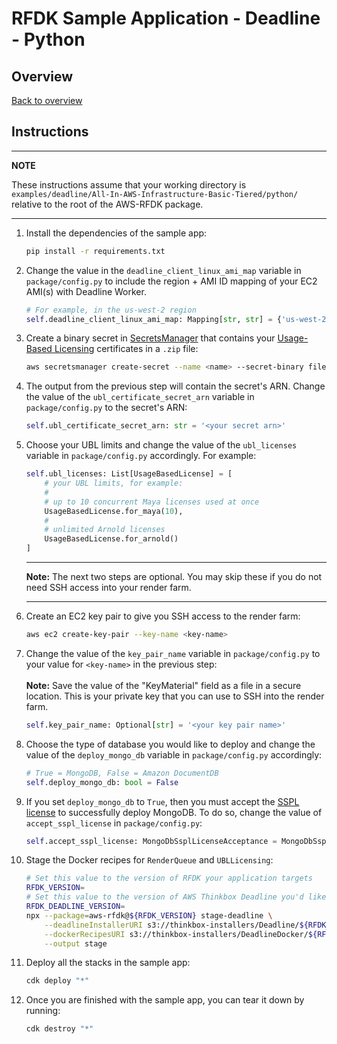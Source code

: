 # RFDK Sample Application - Deadline - Python

## Overview
[Back to overview](../README.md)

## Instructions

---
**NOTE**

These instructions assume that your working directory is `examples/deadline/All-In-AWS-Infrastructure-Basic-Tiered/python/` relative to the root of the AWS-RFDK package.

---

1.  Install the dependencies of the sample app:

    ```bash
    pip install -r requirements.txt
    ```
2.  Change the value in the `deadline_client_linux_ami_map` variable in `package/config.py` to include the region + AMI ID mapping of your EC2 AMI(s) with Deadline Worker.

    ```python
    # For example, in the us-west-2 region
    self.deadline_client_linux_ami_map: Mapping[str, str] = {'us-west-2': '<your ami id'}
    ```
3.  Create a binary secret in [SecretsManager](https://aws.amazon.com/secrets-manager/) that contains your [Usage-Based Licensing](https://docs.thinkboxsoftware.com/products/deadline/10.1/1_User%20Manual/manual/aws-portal/licensing-setup.html?highlight=usage%20based%20licensing) certificates in a `.zip` file:

    ```bash
    aws secretsmanager create-secret --name <name> --secret-binary fileb://<path-to-zip-file>
    ```
4.  The output from the previous step will contain the secret's ARN. Change the value of the `ubl_certificate_secret_arn` variable in `package/config.py` to the secret's ARN:

    ```python
    self.ubl_certificate_secret_arn: str = '<your secret arn>'
    ```
5.  Choose your UBL limits and change the value of the `ubl_licenses` variable in `package/config.py` accordingly. For example:

    ```python
    self.ubl_licenses: List[UsageBasedLicense] = [
        # your UBL limits, for example:
        #
        # up to 10 concurrent Maya licenses used at once
        UsageBasedLicense.for_maya(10),
        #
        # unlimited Arnold licenses
        UsageBasedLicense.for_arnold()
    ]
    ```

    ---

    **Note:** The next two steps are optional. You may skip these if you do not need SSH access into your render farm.

    ---
6.  Create an EC2 key pair to give you SSH access to the render farm:

    ```bash
    aws ec2 create-key-pair --key-name <key-name>
    ```
7.  Change the value of the `key_pair_name` variable in `package/config.py` to your value for `<key-name>` in the previous step: <br><br>**Note:** Save the value of the "KeyMaterial" field as a file in a secure location. This is your private key that you can use to SSH into the render farm.

    ```python
    self.key_pair_name: Optional[str] = '<your key pair name>'
    ```
8.  Choose the type of database you would like to deploy and change the value of the `deploy_mongo_db` variable in `package/config.py` accordingly:

    ```python
    # True = MongoDB, False = Amazon DocumentDB
    self.deploy_mongo_db: bool = False
    ```
9.  If you set `deploy_mongo_db` to `True`, then you must accept the [SSPL license](https://www.mongodb.com/licensing/server-side-public-license) to successfully deploy MongoDB. To do so, change the value of `accept_sspl_license` in `package/config.py`:

    ```python
    self.accept_sspl_license: MongoDbSsplLicenseAcceptance = MongoDbSsplLicenseAcceptance.USER_REJECTS_SSPL
    ```
10. Stage the Docker recipes for `RenderQueue` and `UBLLicensing`:

    ```bash
    # Set this value to the version of RFDK your application targets
    RFDK_VERSION=
    # Set this value to the version of AWS Thinkbox Deadline you'd like to deploy to your farm
    RFDK_DEADLINE_VERSION=
    npx --package=aws-rfdk@${RFDK_VERSION} stage-deadline \
        --deadlineInstallerURI s3://thinkbox-installers/Deadline/${RFDK_DEADLINE_VERSION}/Linux/DeadlineClient-${RFDK_DEADLINE_VERSION}-linux-x64-installer.run \
        --dockerRecipesURI s3://thinkbox-installers/DeadlineDocker/${RFDK_DEADLINE_VERSION}/DeadlineDocker-${RFDK_DEADLINE_VERSION}.tar.gz \
        --output stage
    ```
11. Deploy all the stacks in the sample app:

    ```bash
    cdk deploy "*"
    ```
13. Once you are finished with the sample app, you can tear it down by running:

    ```bash
    cdk destroy "*"
    ```
